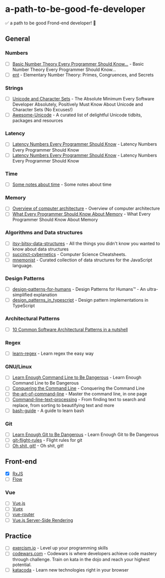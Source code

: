 # a-path-to-be-good-fe-developer

✅ a path to be good Frond-end developer! 🚀

## General

### Numbers

* [ ] [Basic Number Theory Every Programmer Should Know...](https://www.codechef.com/wiki/tutorial-number-theory/) - Basic Number Theory Every Programmer Should Know...
* [ ] [ent](https://github.com/williamstein/ent) - Elementary Number Theory: Primes, Congruences, and Secrets

### Strings

* [ ] [Unicode and Character Sets](https://www.joelonsoftware.com/2003/10/08/the-absolute-minimum-every-software-developer-absolutely-positively-must-know-about-unicode-and-character-sets-no-excuses/) - The Absolute Minimum Every Software Developer Absolutely, Positively Must Know About Unicode and Character Sets (No Excuses!)
* [ ] [Awesome-Unicode](https://github.com/jagracey/Awesome-Unicode) - A curated list of delightful Unicode tidbits, packages and resources

### Latency

* [ ] [Latency Numbers Every Programmer Should Know](https://gist.github.com/jboner/2841832) - Latency Numbers Every Programmer Should Know
* [ ] [Latency Numbers Every Programmer Should Know](https://people.eecs.berkeley.edu/~rcs/research/interactive_latency.html) - Latency Numbers Every Programmer Should Know

### Time

* [ ] [Some notes about time](https://unix4lyfe.org/time/) - Some notes about time

### Memory

* [ ] [Overview of computer architecture](https://github.com/gyuho/learn/tree/master/doc/overview_of_computer_architecture) - Overview of computer architecture
* [ ] [What Every Programmer Should Know About Memory](https://people.freebsd.org/~lstewart/articles/cpumemory.pdf) - What Every Programmer Should Know About Memory

### Algorithms and Data structures

* [ ] [itsy-bitsy-data-structures](https://github.com/jamiebuilds/itsy-bitsy-data-structures) - All the things you didn't know you wanted to know about data structures
* [ ] [succinct-cybernetics](https://github.com/espadrine/succinct-cybernetics) - Computer Science Cheatsheets.
* [ ] [mnemonist](https://github.com/Yomguithereal/mnemonist) - Curated collection of data structures for the JavaScript language.

### Design Patterns

* [ ] [design-patterns-for-humans](https://github.com/kamranahmedse/design-patterns-for-humans) - Design Patterns for Humans™ - An ultra-simplified explanation
* [ ] [design_patterns_in_typescript](https://github.com/torokmark/design_patterns_in_typescript) - Design pattern implementations in TypeScript

### Architectural Patterns

* [ ] [10 Common Software Architectural Patterns in a nutshell](https://towardsdatascience.com/10-common-software-architectural-patterns-in-a-nutshell-a0b47a1e9013)

### Regex

* [ ] [learn-regex](https://github.com/zeeshanu/learn-regex) - Learn regex the easy way

### GNU/Linux

* [ ] [Learn Enough Command Line to Be Dangerous](https://www.learnenough.com/command-line-tutorial) - Learn Enough Command Line to Be Dangerous
* [ ] [Conquering the Command Line](http://conqueringthecommandline.com/book) - Conquering the Command Line
* [ ] [the-art-of-command-line](https://github.com/jlevy/the-art-of-command-line) - Master the command line, in one page
* [ ] [Command-line-text-processing](https://github.com/learnbyexample/Command-line-text-processing) - From finding text to search and replace, from sorting to beautifying text and more
* [ ] [bash-guide](https://github.com/Idnan/bash-guide) - A guide to learn bash

### Git

* [ ] [Learn Enough Git to Be Dangerous](https://www.learnenough.com/git-tutorial) - Learn Enough Git to Be Dangerous
* [ ] [git-flight-rules](https://github.com/k88hudson/git-flight-rules) - Flight rules for git
* [ ] [Oh shit, git!](http://ohshitgit.com/) - Oh shit, git!

## Front-end

* [x] [RxJS](http://reactivex.io/rxjs/manual/index.html)
* [ ] [Flow](https://flow.org/en/)

### Vue

* [ ] [Vue.js](https://vuejs.org/v2/guide/)
* [ ] [Vuex](https://vuex.vuejs.org/en/)
* [ ] [vue-router](https://router.vuejs.org/en/)
* [ ] [Vue.js Server-Side Rendering](https://ssr.vuejs.org/en/)

## Practice

* [ ] [exercism.io](http://exercism.io/) - Level up your programming skills
* [ ] [codewars.com](https://www.codewars.com) - Codewars is where developers achieve code mastery through challenge. Train on kata in the dojo and reach your highest potential.
* [ ] [katacoda](https://www.katacoda.com/) - Learn new technologies right in your browser
